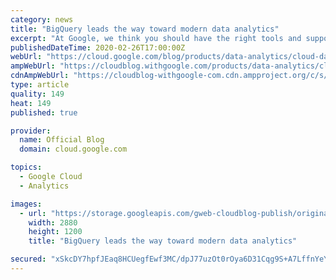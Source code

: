 ```yaml
---
category: news
title: "BigQuery leads the way toward modern data analytics"
excerpt: "At Google, we think you should have the right tools and support to let you embrace data growth. Enterprises and digital-native organizations are generating incredible value from their data using Google Cloud’s smart analytics platform. At the heart of the platform is BigQuery, a cloud-native enterprise"
publishedDateTime: 2020-02-26T17:00:00Z
webUrl: "https://cloud.google.com/blog/products/data-analytics/cloud-data-warehouse-bigquery-powers-analytics/"
ampWebUrl: "https://cloudblog.withgoogle.com/products/data-analytics/cloud-data-warehouse-bigquery-powers-analytics/amp/"
cdnAmpWebUrl: "https://cloudblog-withgoogle-com.cdn.ampproject.org/c/s/cloudblog.withgoogle.com/products/data-analytics/cloud-data-warehouse-bigquery-powers-analytics/amp/"
type: article
quality: 149
heat: 149
published: true

provider:
  name: Official Blog
  domain: cloud.google.com

topics:
  - Google Cloud
  - Analytics

images:
  - url: "https://storage.googleapis.com/gweb-cloudblog-publish/original_images/GCP_AIML_Data_Analytics.jpg"
    width: 2880
    height: 1200
    title: "BigQuery leads the way toward modern data analytics"

secured: "xSkcDY7hpfJEaq8HCUegfEwf3MC/dpJ77uzOt0rOya6D31Cqg9S+A7LffnYeY9X3HPZnhcRm5x4p9g1Np5QXldmfrklR3K4nFdzTcDpzZ9mFP5rIuShnYbj+Vmz5rEWWFQy77CqhErkQDPvQlrrXzeo6LwqsdflR06jqI69rRd/LfAefn1ciiTFAsMujEWMGHFapzOEj1Lm5wB9w9+hMhgzQeKGfN7Zy5ImsE3Lzdztg9Yy9E7HaT1oZWM8vNpsEC8041t4ivyCMWTmQFoTB4FwDX8cszqbt2MWl4N02WXRWwFbWXkhRfL6AJLXVJEAlXhZQmNOlAGPjTmVSgEDwLA==;5fNdTW/wcq7xy7ZLLYNfJw=="
---
```


